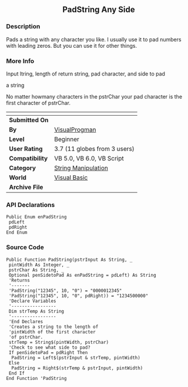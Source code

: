 ﻿<div align="center">

## PadString Any Side


</div>

### Description

Pads a string with any character you like. I usually use it to pad numbers with leading zeros. But you can use it for other things.
 
### More Info
 
Input ltring, length of return string, pad character, and side to pad

a string

No matter howmany characters in the pstrChar your pad character is the first character of pstrChar.


<span>             |<span>
---                |---
**Submitted On**   |
**By**             |[VisualProgman](https://github.com/Planet-Source-Code/PSCIndex/blob/master/ByAuthor/visualprogman.md)
**Level**          |Beginner
**User Rating**    |3.7 (11 globes from 3 users)
**Compatibility**  |VB 5\.0, VB 6\.0, VB Script
**Category**       |[String Manipulation](https://github.com/Planet-Source-Code/PSCIndex/blob/master/ByCategory/string-manipulation__1-5.md)
**World**          |[Visual Basic](https://github.com/Planet-Source-Code/PSCIndex/blob/master/ByWorld/visual-basic.md)
**Archive File**   |[](https://github.com/Planet-Source-Code/visualprogman-padstring-any-side__1-33748/archive/master.zip)

### API Declarations

```
Public Enum enPadString
 pdLeft
 pdRight
End Enum
```


### Source Code

```
Public Function PadString(pstrInput As String, _
 pintWidth As Integer, _
 pstrChar As String, _
 Optional penSidetoPad As enPadString = pdLeft) As String
 'Returns
 '-------
 'PadString("12345", 10, "0") = "0000012345"
 'PadString("12345", 10, "0", pdRight)) = "1234500000"
 'Declare Variables
 '-----------------
 Dim strTemp As String
 '-----------------
 'End Declares
 'Creates a string to the length of
 'pintWidth of the first character
 'of pstrChar.
 strTemp = String$(pintWidth, pstrChar)
 'Check to see what side to pad?
 If penSidetoPad = pdRight Then
  PadString = Left$(pstrInput & strTemp, pintWidth)
 Else
  PadString = Right$(strTemp & pstrInput, pintWidth)
 End If
End Function 'PadString
```

